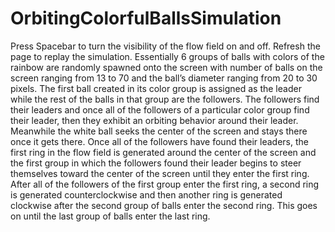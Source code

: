 OrbitingColorfulBallsSimulation
===============================

Press Spacebar to turn the visibility of the flow field on and off.  Refresh the page to replay the simulation.  Essentially 6 groups of balls with colors of the rainbow are randomly spawned onto the screen with number of balls on the screen ranging from 13 to 70 and the ball’s diameter ranging from 20 to 30 pixels.  The first ball created in its color group is assigned as the leader while the rest of the balls in that group are the followers.  The followers find their leaders and once all of the followers of a particular color group find their leader, then they exhibit an orbiting behavior around their leader.  Meanwhile the white ball seeks the center of the screen and stays there once it gets there.  Once all of the followers have found their leaders, the first ring in the flow field is generated around the center of the screen and the first group in which the followers found their leader begins to steer themselves toward the center of the screen until they enter the first ring.  After all of the followers of the first group enter the first ring, a second ring is generated counterclockwise and then another ring is generated clockwise after the second group of balls enter the second ring.  This goes on until the last group of balls enter the last ring.
